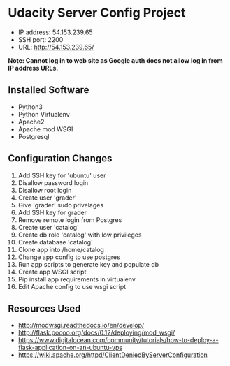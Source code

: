 # Udacity Server Config Project
- IP address: 54.153.239.65
- SSH port: 2200
- URL: http://54.153.239.65/

**Note: Cannot log in to web site as Google auth does not allow log in from IP address URLs.**
## Installed Software
- Python3
- Python Virtualenv
- Apache2
- Apache mod WSGI
- Postgresql
## Configuration Changes
1. Add SSH key for 'ubuntu' user
1. Disallow password login
1. Disallow root login
1. Create user 'grader'
1. Give 'grader' sudo privelages
1. Add SSH key for grader
1. Remove remote login from Postgres
1. Create user 'catalog'
1. Create db role 'catalog' with low privileges
1. Create database 'catalog'
1. Clone app into /home/catalog
1. Change app config to use postgres
1. Run app scripts to generate key and populate db
1. Create app WSGI script
1. Pip install app requirements in virtualenv
1. Edit Apache config to use wsgi script
## Resources Used
- http://modwsgi.readthedocs.io/en/develop/
- http://flask.pocoo.org/docs/0.12/deploying/mod_wsgi/
- https://www.digitalocean.com/community/tutorials/how-to-deploy-a-flask-application-on-an-ubuntu-vps
- https://wiki.apache.org/httpd/ClientDeniedByServerConfiguration
